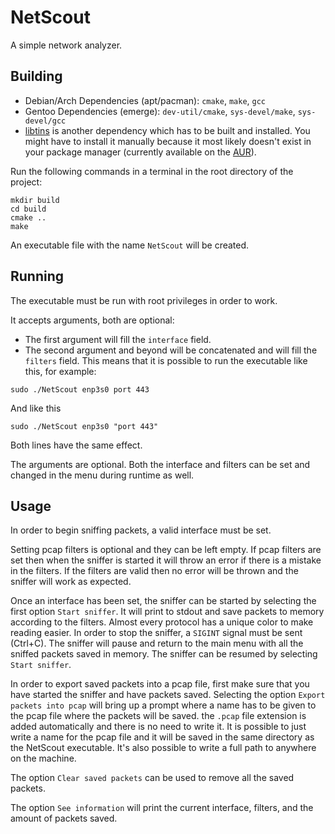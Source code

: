 # NetScout

A simple network analyzer.

## Building

- Debian/Arch Dependencies (apt/pacman): `cmake`, `make`, `gcc`
- Gentoo Dependencies (emerge): `dev-util/cmake`, `sys-devel/make`, `sys-devel/gcc`
- [libtins](https://github.com/mfontanini/libtins) is another dependency which has to be built and installed. You might have to install it manually because it most likely doesn't exist in your package manager (currently available on the [AUR](https://aur.archlinux.org/packages/libtins/)).

Run the following commands in a terminal in the root directory of the project:
```
mkdir build
cd build
cmake ..
make
```
An executable file with the name `NetScout` will be created.

## Running

The executable must be run with root privileges in order to work.

It accepts arguments, both are optional:

- The first argument will fill the `interface` field.
- The second argument and beyond will be concatenated and will fill the `filters` field.
This means that it is possible to run the executable like this, for example:
```
sudo ./NetScout enp3s0 port 443
```
And like this
```
sudo ./NetScout enp3s0 "port 443"
```
Both lines have the same effect.

The arguments are optional. Both the interface and filters can be set and changed in the menu during runtime as well.

## Usage

In order to begin sniffing packets, a valid interface must be set. 

Setting pcap filters is optional and they can be left empty. If pcap filters are set then when the sniffer is started it will throw an error if there is a mistake in the filters. If the filters are valid then no error will be thrown and the sniffer will work as expected.

Once an interface has been set, the sniffer can be started by selecting the first option `Start sniffer`. It will print to stdout and save packets to memory according to the filters. Almost every protocol has a unique color to make reading easier. In order to stop the sniffer, a `SIGINT` signal must be sent (Ctrl+C). The sniffer will pause and return to the main menu with all the sniffed packets saved in memory. The sniffer can be resumed by selecting `Start sniffer`.

In order to export saved packets into a pcap file, first make sure that you have started the sniffer and have packets saved. Selecting the option `Export packets into pcap` will bring up a prompt where a name has to be given to the pcap file where the packets will be saved. the `.pcap` file extension is added automatically and there is no need to write it. It is possible to just write a name for the pcap file and it will be saved in the same directory as the NetScout executable. It's also possible to write a full path to anywhere on the machine.

The option `Clear saved packets` can be used to remove all the saved packets.

The option `See information` will print the current interface, filters, and the amount of packets saved.

